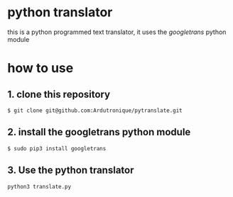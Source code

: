 # python translator


this is a python programmed text translator, it uses the *googletrans* python module

# how to use
 ## 1. clone this repository
	 

    $ git clone git@github.com:Ardutronique/pytranslate.git

 ## 2. install the googletrans python module
 
    $ sudo pip3 install googletrans

 ## 3. Use the python translator
	

    python3 translate.py
